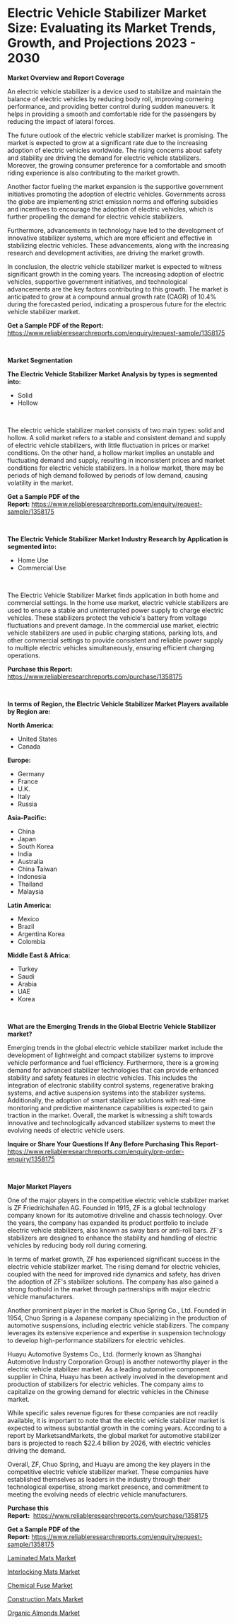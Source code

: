 <p><h1>Electric Vehicle Stabilizer Market Size: Evaluating its Market Trends, Growth, and Projections 2023 - 2030</h1></p><p><strong>Market Overview and Report Coverage</strong></p>
<p><p>An electric vehicle stabilizer is a device used to stabilize and maintain the balance of electric vehicles by reducing body roll, improving cornering performance, and providing better control during sudden maneuvers. It helps in providing a smooth and comfortable ride for the passengers by reducing the impact of lateral forces.</p><p>The future outlook of the electric vehicle stabilizer market is promising. The market is expected to grow at a significant rate due to the increasing adoption of electric vehicles worldwide. The rising concerns about safety and stability are driving the demand for electric vehicle stabilizers. Moreover, the growing consumer preference for a comfortable and smooth riding experience is also contributing to the market growth.</p><p>Another factor fueling the market expansion is the supportive government initiatives promoting the adoption of electric vehicles. Governments across the globe are implementing strict emission norms and offering subsidies and incentives to encourage the adoption of electric vehicles, which is further propelling the demand for electric vehicle stabilizers.</p><p>Furthermore, advancements in technology have led to the development of innovative stabilizer systems, which are more efficient and effective in stabilizing electric vehicles. These advancements, along with the increasing research and development activities, are driving the market growth.</p><p>In conclusion, the electric vehicle stabilizer market is expected to witness significant growth in the coming years. The increasing adoption of electric vehicles, supportive government initiatives, and technological advancements are the key factors contributing to this growth. The market is anticipated to grow at a compound annual growth rate (CAGR) of 10.4% during the forecasted period, indicating a prosperous future for the electric vehicle stabilizer market.</p></p>
<p><strong>Get a Sample PDF of the Report:</strong> <a href="https://www.reliableresearchreports.com/enquiry/request-sample/1358175">https://www.reliableresearchreports.com/enquiry/request-sample/1358175</a></p>
<p>&nbsp;</p>
<p><strong>Market Segmentation</strong></p>
<p><strong>The Electric Vehicle Stabilizer Market Analysis by types is segmented into:</strong></p>
<p><ul><li>Solid</li><li>Hollow</li></ul></p>
<p>&nbsp;</p>
<p><p>The electric vehicle stabilizer market consists of two main types: solid and hollow. A solid market refers to a stable and consistent demand and supply of electric vehicle stabilizers, with little fluctuation in prices or market conditions. On the other hand, a hollow market implies an unstable and fluctuating demand and supply, resulting in inconsistent prices and market conditions for electric vehicle stabilizers. In a hollow market, there may be periods of high demand followed by periods of low demand, causing volatility in the market.</p></p>
<p><strong>Get a Sample PDF of the Report:</strong>&nbsp;<a href="https://www.reliableresearchreports.com/enquiry/request-sample/1358175">https://www.reliableresearchreports.com/enquiry/request-sample/1358175</a></p>
<p>&nbsp;</p>
<p><strong>The Electric Vehicle Stabilizer Market Industry Research by Application is segmented into:</strong></p>
<p><ul><li>Home Use</li><li>Commercial Use</li></ul></p>
<p>&nbsp;</p>
<p><p>The Electric Vehicle Stabilizer Market finds application in both home and commercial settings. In the home use market, electric vehicle stabilizers are used to ensure a stable and uninterrupted power supply to charge electric vehicles. These stabilizers protect the vehicle's battery from voltage fluctuations and prevent damage. In the commercial use market, electric vehicle stabilizers are used in public charging stations, parking lots, and other commercial settings to provide consistent and reliable power supply to multiple electric vehicles simultaneously, ensuring efficient charging operations.</p></p>
<p><strong>Purchase this Report:</strong>&nbsp; <a href="https://www.reliableresearchreports.com/purchase/1358175">https://www.reliableresearchreports.com/purchase/1358175</a></p>
<p>&nbsp;</p>
<p><strong>In terms of Region, the Electric Vehicle Stabilizer Market Players available by Region are:</strong></p>
<p>
    <p> <strong> North America: </strong>
        <ul>
            <li>United States</li>
            <li>Canada</li>
        </ul>
        </p> 
    <p> <strong> Europe: </strong>
        <ul>
            <li>Germany</li>
            <li>France</li>
            <li>U.K.</li>
            <li>Italy</li>
            <li>Russia</li>
        </ul>
        </p> 
    <p> <strong> Asia-Pacific: </strong>
        <ul>
            <li>China</li>
            <li>Japan</li>
            <li>South Korea</li>
            <li>India</li>
            <li>Australia</li>
            <li>China Taiwan</li>
            <li>Indonesia</li>
            <li>Thailand</li>
            <li>Malaysia</li>
        </ul>
        </p> 
    <p> <strong> Latin America: </strong>
        <ul>
            <li>Mexico</li>
            <li>Brazil</li>
            <li>Argentina Korea</li>
            <li>Colombia</li>
        </ul>
        </p> 
    <p> <strong> Middle East & Africa: </strong>
        <ul>
            <li>Turkey</li>
            <li>Saudi</li>
            <li>Arabia</li>
            <li>UAE</li>
            <li>Korea</li>
        </ul>
    </p>
    </p>
<p>&nbsp;</p>
<p><strong>What are the Emerging Trends in the Global Electric Vehicle Stabilizer market?</strong></p>
<p><p>Emerging trends in the global electric vehicle stabilizer market include the development of lightweight and compact stabilizer systems to improve vehicle performance and fuel efficiency. Furthermore, there is a growing demand for advanced stabilizer technologies that can provide enhanced stability and safety features in electric vehicles. This includes the integration of electronic stability control systems, regenerative braking systems, and active suspension systems into the stabilizer systems. Additionally, the adoption of smart stabilizer solutions with real-time monitoring and predictive maintenance capabilities is expected to gain traction in the market. Overall, the market is witnessing a shift towards innovative and technologically advanced stabilizer systems to meet the evolving needs of electric vehicle users.</p></p>
<p><strong>Inquire or Share Your Questions If Any Before Purchasing This Report</strong>- <a href="https://www.reliableresearchreports.com/enquiry/pre-order-enquiry/1358175">https://www.reliableresearchreports.com/enquiry/pre-order-enquiry/1358175</a></p>
<p>&nbsp;</p>
<p><strong>Major Market Players</strong></p>
<p><p>One of the major players in the competitive electric vehicle stabilizer market is ZF Friedrichshafen AG. Founded in 1915, ZF is a global technology company known for its automotive driveline and chassis technology. Over the years, the company has expanded its product portfolio to include electric vehicle stabilizers, also known as sway bars or anti-roll bars. ZF's stabilizers are designed to enhance the stability and handling of electric vehicles by reducing body roll during cornering.</p><p>In terms of market growth, ZF has experienced significant success in the electric vehicle stabilizer market. The rising demand for electric vehicles, coupled with the need for improved ride dynamics and safety, has driven the adoption of ZF's stabilizer solutions. The company has also gained a strong foothold in the market through partnerships with major electric vehicle manufacturers.</p><p>Another prominent player in the market is Chuo Spring Co., Ltd. Founded in 1954, Chuo Spring is a Japanese company specializing in the production of automotive suspensions, including electric vehicle stabilizers. The company leverages its extensive experience and expertise in suspension technology to develop high-performance stabilizers for electric vehicles.</p><p>Huayu Automotive Systems Co., Ltd. (formerly known as Shanghai Automotive Industry Corporation Group) is another noteworthy player in the electric vehicle stabilizer market. As a leading automotive component supplier in China, Huayu has been actively involved in the development and production of stabilizers for electric vehicles. The company aims to capitalize on the growing demand for electric vehicles in the Chinese market.</p><p>While specific sales revenue figures for these companies are not readily available, it is important to note that the electric vehicle stabilizer market is expected to witness substantial growth in the coming years. According to a report by MarketsandMarkets, the global market for automotive stabilizer bars is projected to reach $22.4 billion by 2026, with electric vehicles driving the demand.</p><p>Overall, ZF, Chuo Spring, and Huayu are among the key players in the competitive electric vehicle stabilizer market. These companies have established themselves as leaders in the industry through their technological expertise, strong market presence, and commitment to meeting the evolving needs of electric vehicle manufacturers.</p></p>
<p><strong>Purchase this Report:</strong>&nbsp;&nbsp;<a href="https://www.reliableresearchreports.com/purchase/1358175">https://www.reliableresearchreports.com/purchase/1358175</a></p>
<p></p>
<p><strong>Get a Sample PDF of the Report:</strong>&nbsp;<a href="https://www.reliableresearchreports.com/enquiry/request-sample/1358175">https://www.reliableresearchreports.com/enquiry/request-sample/1358175</a></p>
<p><p><a href="https://www.linkedin.com/pulse/laminated-mats-market-size-2023-2030-global-industrial-lpi4e/">Laminated Mats Market</a></p><p><a href="https://www.linkedin.com/pulse/interlocking-mats-market-size-2023-2030-global-industrial-107we/">Interlocking Mats Market</a></p><p><a href="https://medium.com/@prakrishnarp23/chemical-fuse-market-comprehensive-assessment-by-type-application-and-geography-ef06ade6a8ea">Chemical Fuse Market</a></p><p><a href="https://www.linkedin.com/pulse/construction-mats-market-research-report-provides-thorough-yumhe/">Construction Mats Market</a></p><p><a href="https://medium.com/@aureliarice2023/organic-almonds-market-outlook-industry-overview-and-forecast-2023-to-2030-952770998b63">Organic Almonds Market</a></p></p>